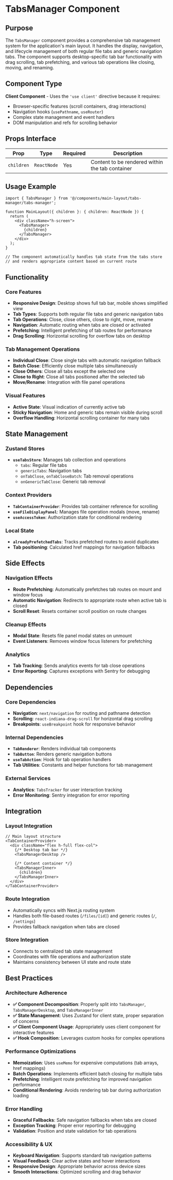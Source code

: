 # TabsManager Component

## Purpose

The `TabsManager` component provides a comprehensive tab management system for the application's main layout. It handles the display, navigation, and lifecycle management of both regular file tabs and generic navigation tabs. The component supports desktop-specific tab bar functionality with drag scrolling, tab prefetching, and various tab operations like closing, moving, and renaming.

## Component Type

**Client Component** - Uses the `'use client'` directive because it requires:
- Browser-specific features (scroll containers, drag interactions)
- Navigation hooks (`usePathname`, `useRouter`)
- Complex state management and event handlers
- DOM manipulation and refs for scrolling behavior

## Props Interface

| Prop | Type | Required | Description |
|------|------|----------|-------------|
| `children` | `ReactNode` | Yes | Content to be rendered within the tab container |

## Usage Example

```tsx
import { TabsManager } from '@/components/main-layout/tabs-manager/tabs-manager';

function MainLayout({ children }: { children: ReactNode }) {
  return (
    <div className="h-screen">
      <TabsManager>
        {children}
      </TabsManager>
    </div>
  );
}

// The component automatically handles tab state from the tabs store
// and renders appropriate content based on current route
```

## Functionality

### Core Features
- **Responsive Design**: Desktop shows full tab bar, mobile shows simplified view
- **Tab Types**: Supports both regular file tabs and generic navigation tabs
- **Tab Operations**: Close, close others, close to right, move, rename
- **Navigation**: Automatic routing when tabs are closed or activated
- **Prefetching**: Intelligent prefetching of tab routes for performance
- **Drag Scrolling**: Horizontal scrolling for overflow tabs on desktop

### Tab Management Operations
- **Individual Close**: Close single tabs with automatic navigation fallback
- **Batch Close**: Efficiently close multiple tabs simultaneously
- **Close Others**: Close all tabs except the selected one
- **Close to Right**: Close all tabs positioned after the selected tab
- **Move/Rename**: Integration with file panel operations

### Visual Features
- **Active State**: Visual indication of currently active tab
- **Sticky Navigation**: Home and generic tabs remain visible during scroll
- **Overflow Handling**: Horizontal scrolling container for many tabs

## State Management

### Zustand Stores
- **`useTabsStore`**: Manages tab collection and operations
  - `tabs`: Regular file tabs
  - `genericTabs`: Navigation tabs
  - `onTabClose`, `onTabCloseBatch`: Tab removal operations
  - `onGenericTabClose`: Generic tab removal

### Context Providers
- **`TabContainerProvider`**: Provides tab container reference for scrolling
- **`useFileDisplayPanel`**: Manages file operation modals (move, rename)
- **`useAccessToken`**: Authorization state for conditional rendering

### Local State
- **`alreadyPrefetchedTabs`**: Tracks prefetched routes to avoid duplicates
- **Tab positioning**: Calculated href mappings for navigation fallbacks

## Side Effects

### Navigation Effects
- **Route Prefetching**: Automatically prefetches tab routes on mount and window focus
- **Automatic Navigation**: Redirects to appropriate route when active tab is closed
- **Scroll Reset**: Resets container scroll position on route changes

### Cleanup Effects
- **Modal State**: Resets file panel modal states on unmount
- **Event Listeners**: Removes window focus listeners for prefetching

### Analytics
- **Tab Tracking**: Sends analytics events for tab close operations
- **Error Reporting**: Captures exceptions with Sentry for debugging

## Dependencies

### Core Dependencies
- **Navigation**: `next/navigation` for routing and pathname detection
- **Scrolling**: `react-indiana-drag-scroll` for horizontal drag scrolling
- **Breakpoints**: `useBreakpoint` hook for responsive behavior

### Internal Dependencies
- **`TabRenderer`**: Renders individual tab components
- **`TabButton`**: Renders generic navigation buttons
- **`useTabAction`**: Hook for tab operation handlers
- **Tab Utilities**: Constants and helper functions for tab management

### External Services
- **Analytics**: `TabsTracker` for user interaction tracking
- **Error Monitoring**: Sentry integration for error reporting

## Integration

### Layout Integration
```tsx
// Main layout structure
<TabContainerProvider>
  <div className="flex h-full flex-col">
    {/* Desktop tab bar */}
    <TabsManagerDesktop />
    
    {/* Content container */}
    <TabsManagerInner>
      {children}
    </TabsManagerInner>
  </div>
</TabContainerProvider>
```

### Route Integration
- Automatically syncs with Next.js routing system
- Handles both file-based routes (`/files/[id]`) and generic routes (`/`, `/settings`)
- Provides fallback navigation when tabs are closed

### Store Integration
- Connects to centralized tab state management
- Coordinates with file operations and authorization state
- Maintains consistency between UI state and route state

## Best Practices

### Architecture Adherence
- **✅ Component Decomposition**: Properly split into `TabsManager`, `TabsManagerDesktop`, and `TabsManagerInner`
- **✅ State Management**: Uses Zustand for client state, proper separation of concerns
- **✅ Client Component Usage**: Appropriately uses client component for interactive features
- **✅ Hook Composition**: Leverages custom hooks for complex operations

### Performance Optimizations
- **Memoization**: Uses `useMemo` for expensive computations (tab arrays, href mappings)
- **Batch Operations**: Implements efficient batch closing for multiple tabs
- **Prefetching**: Intelligent route prefetching for improved navigation performance
- **Conditional Rendering**: Avoids rendering tab bar during authorization loading

### Error Handling
- **Graceful Fallbacks**: Safe navigation fallbacks when tabs are closed
- **Exception Tracking**: Proper error reporting for debugging
- **Validation**: Position and state validation for tab operations

### Accessibility & UX
- **Keyboard Navigation**: Supports standard tab navigation patterns
- **Visual Feedback**: Clear active states and hover interactions
- **Responsive Design**: Appropriate behavior across device sizes
- **Smooth Interactions**: Optimized scrolling and drag behavior